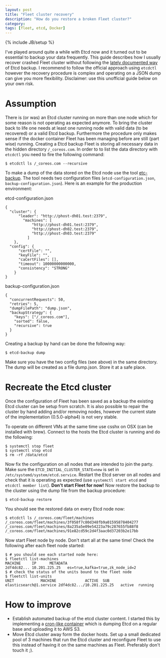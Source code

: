 ```yaml
---
layout: post
title: "Fleet cluster recovery"
description: "How do you restore a broken Fleet cluster?"
category: 
tags: [fleet, etcd, Docker]
---
```

{% include JB/setup %}

I've played around quite a while with Etcd now and it turned out to be essential to backup your data frequently. This guide describes how I usually recover crashed Fleet cluster without following the [lately documented way](https://github.com/coreos/etcd/blob/master/Documentation/2.0/admin_guide.md#disaster-recovery) of Etcd backup. I recommend to follow the official approach using `etcdctl` however the recovery procedure is complex and operating on a JSON dump can give you more flexibility. Disclaimer: use this unofficial guide below on your own risk. 

# Assumption

There is (or was) an Etcd cluster running on more than one node which for some reason is not operating as expected anymore. To bring the cluster back to life one needs at least one running node with valid data (to be recovered) or a valid Etcd backup. Furthermore the procedure only makes sense if the docker container Fleet has been managing before are still (part wise) running.
Creating a Etcd backup
Fleet is storing all necessary data in the hidden directory `/_coreos.com`. In order to to list the data directory with `etcdctl` you need to fire the following command:

    $ etcdctl ls /_coreos.com --recursive

To make a dump of the data stored on the Etcd node use the tool [etc-backup](https://github.com/odise/etcd-backup). The tool needs two configuration files (`etcd-configuration.json`, `backup-configuration.json`). Here is an example for the production environment:

etcd-configuration.json

    {
      "cluster": {
          "leader": "http://phost-dh01.test:2379",
            "machines": [
                "http://phost-dh01.test:2379",
                "http://phost-dh02.test:2379",
                "http://phost-dh03.test:2379"
              ]
        },
      "config": {
          "certFile": "",
          "keyFile": "",
          "caCertFiles": [],
          "timeout": 10000000000000,
          "consistency": "STRONG"
        }
    }

backup-configuration.json

    {
      "concurrentRequests": 50,
      "retries": 5,
      "dumpFilePath": "dump.json",
      "backupStrategy": {
        "keys": ["/_coreos.com"],
        "sorted": false,
        "recursive": true
      }
    }

Creating a backup by hand can be done the following way:

    $ etcd-backup dump

Make sure you have the two config files (see above) in the same directory. The dump will be created as a file dump.json.  Store it at a safe place.

# Recreate the Etcd cluster

Once the configuration of Fleet has been saved as a backup the existing Etcd cluster can be setup from scratch. It is also possible to repair the cluster by hand adding and/or removing nodes, however the current state of the implementation (0.5.0-alpha4) is not very stable. 

To operate on different VMs at the same time use csshx on OSX (can be installed with brew). Connect to the hosts the Etcd cluster is running and do the following:


    $ systemctl stop fleet
    $ systemctl stop etcd
    $ rm -rf /data/etcd


Now fix the configuration on all nodes that are intended to join the party. Make sure the `ETCD_INITIAL_CLUSTER_STATE=new` is set in `/etc/systemd/system/etcd.service`. Restart the Etcd server on all nodes and check that it is operating as expected (use `systemctl start etcd` and `etcdctl member list`).  **Don't start Fleet for now!**
Now restore the backup to the cluster using the dump file from the backup procedure:

    $ etcd-backup restore

You should see the restored data on every Etcd node now:

    $ etcdctl ls /_coreos.com/fleet/machines
    /_coreos.com/fleet/machines/3f058f7c80d348fb9a01595878404277
    /_coreos.com/fleet/machines/8a235a5e09e54223a79c287655fb88f8
    /_coreos.com/fleet/machines/91e82cd59c2d4f3aac0d37203b2e17bb

Now start Fleet node by node. Don't start all at the same time! Check the following after each fleet node started:

    $ # you should see each started node here:
    $ fleetctl list-machines
    MACHINE		IP		METADATA
    2df4dc82...	10.201.225.25	es=true,kafka=true,zk_node_id=2
    $ # check the status of the units bound to the fleet node
    $ fleetctl list-units
    UNIT			MACHINE				ACTIVE	SUB
    elasticsearch@1.service	2df4dc82.../10.201.225.25	active	running

# How to improve

* Establish automated backup of the etcd cluster content. I started this by implementing a [cron-like container](https://github.com/odise/cron-container) which is dumping Etcd on a regular base and uploading it to AWS S3.
* Move Etcd cluster away form the docker hosts. Set up a small dedicated pool of 3 machines that run the Etcd cluster and reconfigure Fleet to use this instead of having it on the same machines as Fleet. Preferably don't touch it ;). 

